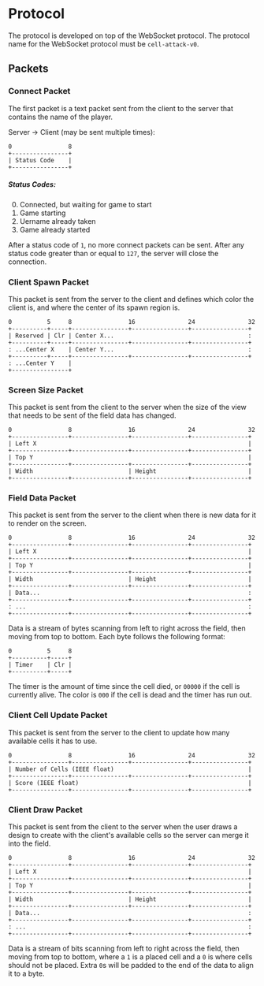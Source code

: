 Protocol
======

The protocol is developed on top of the WebSocket protocol.
The protocol name for the WebSocket protocol must be `cell-attack-v0`.

Packets
------

### Connect Packet

The first packet is a text packet sent from the client to the server that contains the name of the player.

Server -> Client (may be sent multiple times):

```
0                8
+----------------+
| Status Code    |
+----------------+
```

##### Status Codes:

0. Connected, but waiting for game to start
1. Game starting
128. Uername already taken
129. Game already started

After a status code of `1`, no more connect packets can be sent.
After any status code greater than or equal to `127`, the server will close the connection.

### Client Spawn Packet

This packet is sent from the server to the client and defines which color the client is, and where the center of its spawn region is.

```
0          5     8                16               24               32
+----------+-----+----------------+----------------+----------------+
| Reserved | Clr | Center X...                                      :
+----------+-----+----------------+----------------+----------------+
: ...Center X    | Center Y...                                      :
+----------+-----+----------------+----------------+----------------+
: ...Center Y    |
+----------------+
```

### Screen Size Packet

This packet is sent from the client to the server when the size of the view that needs to be sent of the field data has changed.

```
0                8                16               24               32
+----------------+----------------+----------------+----------------+
| Left X                                                            |
+----------------+----------------+----------------+----------------+
| Top Y                                                             |
+----------------+----------------+----------------+----------------+
| Width                           | Height                          |
+----------------+----------------+----------------+----------------+
```

### Field Data Packet

This packet is sent from the server to the client when there is new data for it to render on the screen.

```
0                8                16               24               32
+----------------+----------------+----------------+----------------+
| Left X                                                            |
+----------------+----------------+----------------+----------------+
| Top Y                                                             |
+----------------+----------------+----------------+----------------+
| Width                           | Height                          |
+----------------+----------------+----------------+----------------+
| Data...                                                           :
+----------------+----------------+----------------+----------------+
: ...                                                               :
+----------------+----------------+----------------+----------------+
```

Data is a stream of bytes scanning from left to right across the field, then moving from top to bottom.
Each byte follows the following format:

```
0          5     8
+----------+-----+
| Timer    | Clr |
+----------+-----+
```

The timer is the amount of time since the cell died, or `00000` if the cell is currently alive.
The color is `000` if the cell is dead and the timer has run out.

### Client Cell Update Packet

This packet is sent from the server to the client to update how many available cells it has to use.

```
0                8                16               24               32
+----------------+----------------+----------------+----------------+
| Number of Cells (IEEE float)                                      |
+----------------+----------------+----------------+----------------+
| Score (IEEE float)                                                |
+----------------+----------------+----------------+----------------+
```

### Client Draw Packet

This packet is sent from the client to the server when the user draws a design to create with the client's available cells so the server can merge it into the field.

```
0                8                16               24               32
+----------------+----------------+----------------+----------------+
| Left X                                                            |
+----------------+----------------+----------------+----------------+
| Top Y                                                             |
+----------------+----------------+----------------+----------------+
| Width                           | Height                          |
+----------------+----------------+----------------+----------------+
| Data...                                                           :
+----------------+----------------+----------------+----------------+
: ...                                                               :
+----------------+----------------+----------------+----------------+
```

Data is a stream of bits scanning from left to right across the field, then moving from top to bottom, where a `1` is a placed cell and a `0` is where cells should not be placed.
Extra `0`s will be padded to the end of the data to align it to a byte.
